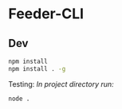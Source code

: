 # Feeder-CLI

## Dev

```bash
npm install
npm install . -g 
```

Testing:
_In project directory run:_
```bash
node .
```
